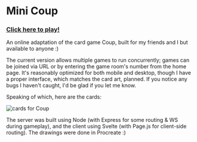 # Mini Coup
### [Click here to play!](https://mini-coup.herokuapp.com)

An online adaptation of the card game Coup, built for my friends and I but available to anyone :)

The current version allows multiple games to run concurrently; games can be joined via URL or by entering the game room's number from the home page. It's reasonably optimized for both mobile and desktop, though I have a proper interface, which matches the card art, planned. If you notice any bugs I haven't caught, I'd be glad if you let me know. 

Speaking of which, here are the cards:

![cards for Coup](https://i.imgur.com/DvZJy5M.jpg)

The server was built using Node (with Express for some routing & WS during gameplay), and the client using Svelte (with Page.js for client-side routing). The drawings were done in Procreate :) 
